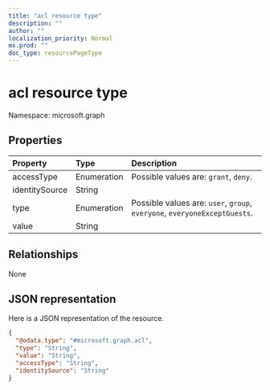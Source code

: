 ```yaml
---
title: "acl resource type"
description: ""
author: ""
localization_priority: Normal
ms.prod: ""
doc_type: resourcePageType
---
```


# acl resource type


Namespace: microsoft.graph



## Properties
|Property|Type|Description|
|:---|:---|:---|
|accessType|Enumeration| Possible values are: `grant`, `deny`.|
|identitySource|String||
|type|Enumeration| Possible values are: `user`, `group`, `everyone`, `everyoneExceptGuests`.|
|value|String||

## Relationships
None

## JSON representation
Here is a JSON representation of the resource.
<!-- {
  "blockType": "resource",
  "@odata.type": "microsoft.graph.acl"
}
-->
``` json
{
  "@odata.type": "#microsoft.graph.acl",
  "type": "String",
  "value": "String",
  "accessType": "String",
  "identitySource": "String"
}
```


